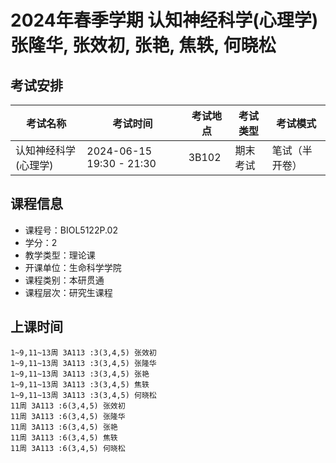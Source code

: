 # 2024年春季学期 认知神经科学(心理学) 张隆华, 张效初, 张艳, 焦轶, 何晓松




## 考试安排

| 考试名称 | 考试时间 | 考试地点 | 考试类型 | 考试模式 |
| -------- | -------- | -------- | -------- | -------- |
| 认知神经科学(心理学) | 2024-06-15 19:30 - 21:30 | 3B102 | 期末考试 | 笔试（半开卷） |





## 课程信息

- 课程号：BIOL5122P.02
- 学分：2
- 教学类型：理论课
- 开课单位：生命科学学院
- 课程类别：本研贯通
- 课程层次：研究生课程

## 上课时间

```
1~9,11~13周 3A113 :3(3,4,5) 张效初
1~9,11~13周 3A113 :3(3,4,5) 张隆华
1~9,11~13周 3A113 :3(3,4,5) 张艳
1~9,11~13周 3A113 :3(3,4,5) 焦轶
1~9,11~13周 3A113 :3(3,4,5) 何晓松
11周 3A113 :6(3,4,5) 张效初
11周 3A113 :6(3,4,5) 张隆华
11周 3A113 :6(3,4,5) 张艳
11周 3A113 :6(3,4,5) 焦轶
11周 3A113 :6(3,4,5) 何晓松
```

